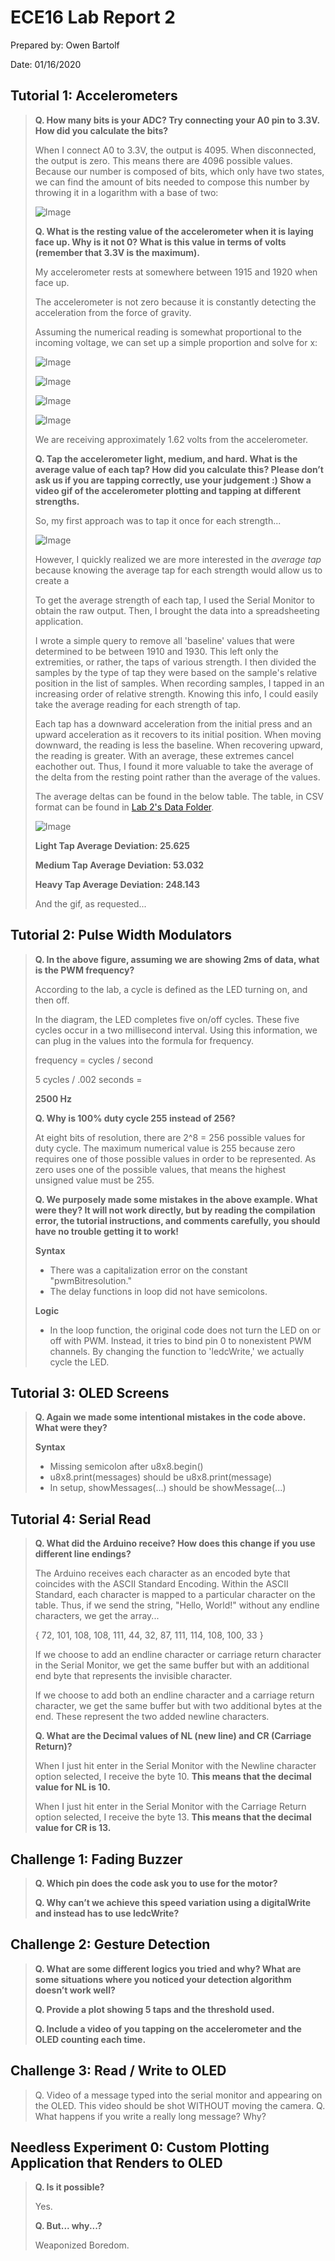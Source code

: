 # ECE16 Lab Report 2
Prepared by: Owen Bartolf

Date: 01/16/2020

## Tutorial 1: Accelerometers

> **Q. How many bits is your ADC? Try connecting your A0 pin to 3.3V. How did you calculate the bits?**
> 
> When I connect A0 to 3.3V, the output is 4095. When disconnected, the output is zero. This means there are 4096 possible values. Because our number is composed of bits, which only have two states, we can find the amount of bits needed to compose this number by throwing it in a logarithm with a base of two:
>
> ![Image](fig/Lab2/Lab2_LaTeX.png)
>
> **Q. What is the resting value of the accelerometer when it is laying face up. Why is it not 0? What is this value in terms of volts (remember that 3.3V is the maximum).**
> 
> My accelerometer rests at somewhere between 1915 and 1920 when face up.
>
> The accelerometer is not zero because it is constantly detecting the acceleration from the force of gravity.
> 
> Assuming the numerical reading is somewhat proportional to the incoming voltage, we can set up a simple proportion and solve for x:
>
> ![Image](fig/Lab2/Lab2_Proportion.png) 
>
> ![Image](fig/Lab2/Lab2_Proportion2.png)
>
> ![Image](fig/Lab2/Lab2_Proportion3.png)
>
> ![Image](fig/Lab2/Lab2_Proportion4.png)
> 
> We are receiving approximately 1.62 volts from the accelerometer.
>
> **Q. Tap the accelerometer light, medium, and hard. What is the average value of each tap? How did you calculate this? Please don’t ask us if you are tapping correctly, use your judgement :) Show a video gif of the accelerometer plotting and tapping at different strengths.**
>
> So, my first approach was to tap it once for each strength... 
>
> ![Image](fig/Lab2/Lab2_TapPlot.png)
> 
> However, I quickly realized we are more interested in the _average tap_ because knowing the average tap for each strength would allow us to create a 
>
> To get the average strength of each tap, I used the Serial Monitor to obtain the raw output. Then, I brought the data into a spreadsheeting application.
> 
> I wrote a simple query to remove all 'baseline' values that were determined to be between 1910 and 1930. This left only the extremities, or rather, the taps of various strength. I then divided the samples by the type of tap they were based on the sample's relative position in the list of samples. When recording samples, I tapped in an increasing order of relative strength. Knowing this info, I could easily take the average reading for each strength of tap.
> 
> Each tap has a downward acceleration from the initial press and an upward acceleration as it recovers to its initial position. When moving downward, the reading is less the baseline. When recovering upward, the reading is greater. With an average, these extremes cancel eachother out. Thus, I found it more valuable to take the average of the delta from the resting point rather than the average of the values.
> 
> The average deltas can be found in the below table. The table, in CSV format can be found in [Lab 2's Data Folder](data/Lab2/TapData.csv).
> 
> ![Image](fig/Lab2/Lab2_TapStatistics.png)
> 
> **Light Tap Average Deviation: 25.625**
>
> **Medium Tap Average Deviation: 53.032**
>
> **Heavy Tap Average Deviation: 248.143**
> 
> And the gif, as requested...
> 
> 

## Tutorial 2: Pulse Width Modulators

> **Q. In the above figure, assuming we are showing 2ms of data, what is the PWM frequency?**
> 
> According to the lab, a cycle is defined as the LED turning on, and then off.
> 
> In the diagram, the LED completes five on/off cycles. These five cycles occur in a two millisecond interval. Using this information, we can plug in the values into the formula for frequency.
>
> frequency = cycles / second
>
> 5 cycles / .002 seconds =
>
> **2500 Hz**
> 
> **Q. Why is 100% duty cycle 255 instead of 256?**
>
> At eight bits of resolution, there are 2^8 = 256 possible values for duty cycle. The maximum numerical value is 255 because zero requires one of those possible values in order to be represented. As zero uses one of the possible values, that means the highest unsigned value must be 255.
> 
> **Q. We purposely made some mistakes in the above example.  What were they? It will not work directly, but by reading the compilation error, the tutorial instructions, and comments carefully, you should have no trouble getting it to work!**
>
> **Syntax**
> - There was a capitalization error on the constant "pwmBitresolution." 
> - The delay functions in loop did not have semicolons.
>
> **Logic**
> - In the loop function, the original code does not turn the LED on or off with PWM. Instead, it tries to bind pin 0 to nonexistent PWM channels. By changing the function to 'ledcWrite,' we actually cycle the LED.

## Tutorial 3: OLED Screens

> **Q. Again we made some intentional mistakes in the code above. What were they?**
>
> **Syntax**
> - Missing semicolon after u8x8.begin()
> - u8x8.print(messages) should be u8x8.print(message)
> - In setup, showMessages(...) should be showMessage(...) 

## Tutorial 4: Serial Read

> **Q. What did the Arduino receive? How does this change if you use different line endings?**
>
> The Arduino receives each character as an encoded byte that coincides with the ASCII Standard Encoding. Within the ASCII Standard, each character is mapped to a particular character on the table. Thus, if we send the string, "Hello, World!" without any endline characters, we get the array...
>
> { 72, 101, 108, 108, 111, 44, 32, 87, 111, 114, 108, 100, 33 }
> 
> If we choose to add an endline character or carriage return character in the Serial Monitor, we get the same buffer but with an additional end byte that represents the invisible character.
>
> If we choose to add both an endline character and a carriage return character, we get the same buffer but with two additional bytes at the end. These represent the two added newline characters.
>
> **Q. What are the Decimal values of NL (new line) and CR (Carriage Return)?**
>
> When I just hit enter in the Serial Monitor with the Newline character option selected, I receive the byte 10. **This means that the decimal value for NL is 10.**
>
> When I just hit enter in the Serial Monitor with the Carriage Return option selected, I receive the byte 13. **This means that the decimal value for CR is 13.**

## Challenge 1: Fading Buzzer

> **Q. Which pin does the code ask you to use for the motor?**
>
> **Q. Why can’t we achieve this speed variation using a digitalWrite and instead has to use ledcWrite?**

## Challenge 2: Gesture Detection

> **Q. What are some different logics you tried and why? What are some situations where you noticed your detection algorithm doesn’t work well?**
>
> **Q. Provide a plot showing 5 taps and the threshold used.** 
>
> **Q. Include a video of you tapping on the accelerometer and the OLED counting each time.**

## Challenge 3: Read / Write to OLED

> Q. Video of a message typed into the serial monitor and appearing on the OLED. This video should be shot WITHOUT moving the camera. 
> Q. What happens if you write a really long message? Why?

## Needless Experiment 0: Custom Plotting Application that Renders to OLED
> **Q. Is it possible?**
> 
> Yes.
> 
> **Q. But... why...?**
> 
> Weaponized Boredom.